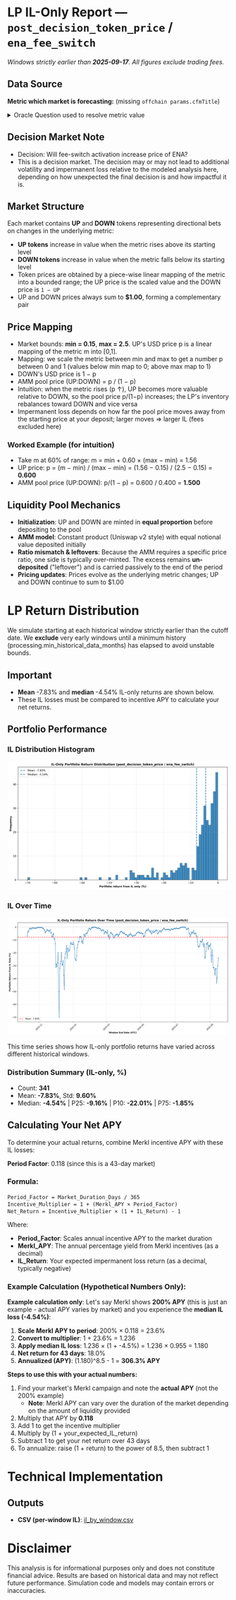 # LP IL-Only Report — `post_decision_token_price` / `ena_fee_switch`

_Windows strictly earlier than **2025-09-17**. All figures exclude trading fees._

## Data Source
**Metric which market is forecasting:** (missing `offchain params.cfmTitle`)

<details><summary>Oracle Question used to resolve metric value</summary>

Use the CoinMarketCap detail/chart endpoint at https://api.coinmarketcap.com/data-api/v3/cryptocurrency/detail/chart with query parameters id=30171, convertId=2781 (USD), and range=START_UNIX~END_UNIX. Resolve DECISION_TIME_UTC from ${DISAMBIGUATION_URI}. Set START_UNIX to the Unix timestamp (seconds) at DECISION_TIME_UTC + 120 minutes, and set END_UNIX to START_UNIX + 43_200. Treat the interval as half-open: include START_UNIX and exclude END_UNIX. From the JSON response, read data.points (a mapping from timestamps to samples). For each entry (ts, point): if ts > 10_000_000_000 then ts is in milliseconds; divide by 1000 to obtain seconds. Extract the USD price as point.v[0] if point.v exists; otherwise use point.c. Discard any points with missing/NaN or non-positive prices. Consider only points with timestamps t satisfying START_UNIX ≤ t < END_UNIX (UTC). Compute the median of these USD prices. Multiply by 100, then report the number as an integer, rounded up.

</details>

## Decision Market Note
- Decision: Will fee-switch activation increase price of ENA?
- This is a decision market. The decision may or may not lead to additional volatility and impermanent loss relative to the modeled analysis here, depending on how unexpected the final decision is and how impactful it is.

## Market Structure
Each market contains **UP** and **DOWN** tokens representing directional bets on changes in the underlying metric:
- **UP tokens** increase in value when the metric rises above its starting level
- **DOWN tokens** increase in value when the metric falls below its starting level
- Token prices are obtained by a piece-wise linear mapping of the metric into a bounded range; the UP price is the scaled value and the DOWN price is `1 − UP`
- UP and DOWN prices always sum to **$1.00**, forming a complementary pair

## Price Mapping
- Market bounds: **min = 0.15**, **max = 2.5**. UP's USD price p is a linear mapping of the metric m into [0,1].
- Mapping: we scale the metric between min and max to get a number p between 0 and 1 (values below min map to 0; above max map to 1)
- DOWN's USD price is 1 − p
- AMM pool price (UP:DOWN) = p / (1 − p)
- Intuition: when the metric rises (p ↑), UP becomes more valuable relative to DOWN, so the pool price p/(1−p) increases; the LP's inventory rebalances toward DOWN and vice versa
- Impermanent loss depends on how far the pool price moves away from the starting price at your deposit; larger moves ⇒ larger IL (fees excluded here)

### Worked Example (for intuition)
- Take m at 60% of range: m = min + 0.60 × (max − min) = 1.56
- UP price: p = (m − min) / (max − min) = (1.56 − 0.15) / (2.5 − 0.15) = **0.600**
- AMM pool price (UP:DOWN): p/(1 − p) = 0.600 / 0.400 = **1.500**


## Liquidity Pool Mechanics
- **Initialization**: UP and DOWN are minted in **equal proportion** before depositing to the pool
- **AMM model**: Constant product (Uniswap v2 style) with equal notional value deposited initially
- **Ratio mismatch & leftovers**: Because the AMM requires a specific price ratio, one side is typically over-minted. The excess remains **un-deposited** ("leftover") and is carried passively to the end of the period
- **Pricing updates**: Prices evolve as the underlying metric changes; UP and DOWN continue to sum to $1.00

# LP Return Distribution
We simulate starting at each historical window strictly earlier than the cutoff date. 
We **exclude** very early windows until a minimum history (processing.min_historical_data_months) has elapsed to avoid unstable bounds.

## Important
- **Mean** -7.83% and **median** -4.54% IL-only returns are shown below.
- These IL losses must be compared to incentive APY to calculate your net returns.

## Portfolio Performance
### IL Distribution Histogram
![Portfolio Return Distributions](il_hist.png)

### IL Over Time
![IL Returns Over Time](il_timeseries.png)

This time series shows how IL-only portfolio returns have varied across different historical windows.

### Distribution Summary (IL-only, %)

- Count: **341**
- Mean: **-7.83%**, Std: **9.60%**
- Median: **-4.54%**  |  P25: **-9.16%**  |  P10: **-22.01%**  |  P75: **-1.85%**

## Calculating Your Net APY

To determine your actual returns, combine Merkl incentive APY with these IL losses:

**Period Factor**: 0.118 (since this is a 43-day market)

### Formula:
```
Period_Factor = Market_Duration_Days / 365
Incentive_Multiplier = 1 + (Merkl_APY × Period_Factor)
Net_Return = Incentive_Multiplier × (1 + IL_Return) - 1
```

Where:
- **Period_Factor**: Scales annual incentive APY to the market duration
- **Merkl_APY**: The annual percentage yield from Merkl incentives (as a decimal)
- **IL_Return**: Your expected impermanent loss return (as a decimal, typically negative)

### Example Calculation (Hypothetical Numbers Only):
**Example calculation only**: Let's say Merkl shows **200% APY** (this is just an example - actual APY varies by market) and you experience the **median IL loss (-4.54%)**:

1. **Scale Merkl APY to period**: 200% × 0.118 = 23.6%
2. **Convert to multiplier**: 1 + 23.6% = 1.236
3. **Apply median IL loss**: 1.236 × (1 + -4.5%) = 1.236 × 0.955 = 1.180
4. **Net return for 43 days**: 18.0%
5. **Annualized (APY)**: (1.180)^8.5 - 1 = **306.3% APY**

**Steps to use this with your actual numbers:**
1. Find your market's Merkl campaign and note the **actual APY** (not the 200% example)
   - **Note**: Merkl APY can vary over the duration of the market depending on the amount of liquidity provided
2. Multiply that APY by **0.118**
3. Add 1 to get the incentive multiplier
4. Multiply by (1 + your_expected_IL_return)
5. Subtract 1 to get your net return over 43 days
6. To annualize: raise (1 + return) to the power of 8.5, then subtract 1

# Technical Implementation

## Outputs
- **CSV (per-window IL)**: [il_by_window.csv](il_by_window.csv)

# Disclaimer
This analysis is for informational purposes only and does not constitute financial advice. Results are based on historical data and may not reflect future performance. Simulation code and models may contain errors or inaccuracies.
